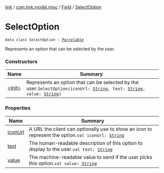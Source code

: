 [link](../../../index.md) / [com.tink.model.misc](../../index.md) / [Field](../index.md) / [SelectOption](./index.md)

# SelectOption

`data class SelectOption : `[`Parcelable`](https://developer.android.com/reference/android/os/Parcelable.html)

Represents an option that can be selected by the user.

### Constructors

| Name | Summary |
|---|---|
| [&lt;init&gt;](-init-.md) | Represents an option that can be selected by the user.`SelectOption(iconUrl: `[`String`](https://kotlinlang.org/api/latest/jvm/stdlib/kotlin/-string/index.html)`, text: `[`String`](https://kotlinlang.org/api/latest/jvm/stdlib/kotlin/-string/index.html)`, value: `[`String`](https://kotlinlang.org/api/latest/jvm/stdlib/kotlin/-string/index.html)`)` |

### Properties

| Name | Summary |
|---|---|
| [iconUrl](icon-url.md) | A URL the client can optionally use to show an icon to represent the option.`val iconUrl: `[`String`](https://kotlinlang.org/api/latest/jvm/stdlib/kotlin/-string/index.html) |
| [text](text.md) | The human-readable description of this option to display to the user.`val text: `[`String`](https://kotlinlang.org/api/latest/jvm/stdlib/kotlin/-string/index.html) |
| [value](value.md) | The machine-readable value to send if the user picks this option.`val value: `[`String`](https://kotlinlang.org/api/latest/jvm/stdlib/kotlin/-string/index.html) |
